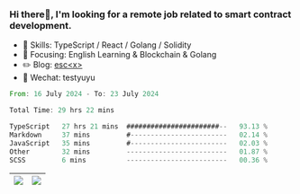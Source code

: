 ### Hi there👋, I'm looking for a remote job related to smart contract development.


- 🔨 Skills: TypeScript / React / Golang / Solidity
- 🎯 Focusing: English Learning & Blockchain & Golang
- ✏️ Blog: [esc\<x\>](https://escx.github.io)
- 💬 Wechat: testyuyu


<!--START_SECTION:waka-->

```rust
From: 16 July 2024 - To: 23 July 2024

Total Time: 29 hrs 22 mins

TypeScript   27 hrs 21 mins  #######################--   93.13 %
Markdown     37 mins         #------------------------   02.14 %
JavaScript   35 mins         #------------------------   02.03 %
Other        32 mins         -------------------------   01.87 %
SCSS         6 mins          -------------------------   00.36 %
```

<!--END_SECTION:waka-->


| <img align="center" src="https://github-readme-stats.vercel.app/api/?username=escX&show_icons=true&theme=buefy&hide_border=true&card_width=500" /> | <img align="center" src="https://github-readme-stats.vercel.app/api/top-langs/?username=escX&layout=compact&theme=buefy&hide_border=true&card_width=500" /> |
| ------------- | ------------- |
